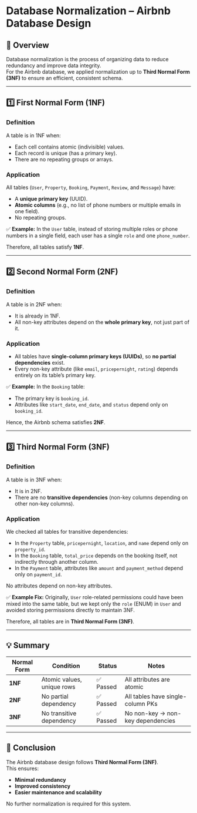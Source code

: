 # Database Normalization – Airbnb Database Design

## 🧠 Overview

Database normalization is the process of organizing data to reduce redundancy and improve data integrity.  
For the Airbnb database, we applied normalization up to **Third Normal Form (3NF)** to ensure an efficient, consistent schema.

---

## **1️⃣ First Normal Form (1NF)**

### **Definition**
A table is in 1NF when:
- Each cell contains atomic (indivisible) values.
- Each record is unique (has a primary key).
- There are no repeating groups or arrays.

### **Application**
All tables (`User`, `Property`, `Booking`, `Payment`, `Review`, and `Message`) have:
- A **unique primary key** (UUID).
- **Atomic columns** (e.g., no list of phone numbers or multiple emails in one field).
- No repeating groups.

✅ **Example:**
In the `User` table, instead of storing multiple roles or phone numbers in a single field, each user has a single `role` and one `phone_number`.

Therefore, all tables satisfy **1NF**.

---

## **2️⃣ Second Normal Form (2NF)**

### **Definition**
A table is in 2NF when:
- It is already in 1NF.
- All non-key attributes depend on the **whole primary key**, not just part of it.

### **Application**
- All tables have **single-column primary keys (UUIDs)**, so **no partial dependencies** exist.
- Every non-key attribute (like `email`, `pricepernight`, `rating`) depends entirely on its table’s primary key.

✅ **Example:**
In the `Booking` table:
- The primary key is `booking_id`.
- Attributes like `start_date`, `end_date`, and `status` depend only on `booking_id`.

Hence, the Airbnb schema satisfies **2NF**.

---

## **3️⃣ Third Normal Form (3NF)**

### **Definition**
A table is in 3NF when:
- It is in 2NF.
- There are no **transitive dependencies** (non-key columns depending on other non-key columns).

### **Application**
We checked all tables for transitive dependencies:
- In the `Property` table, `pricepernight`, `location`, and `name` depend only on `property_id`.
- In the `Booking` table, `total_price` depends on the booking itself, not indirectly through another column.
- In the `Payment` table, attributes like `amount` and `payment_method` depend only on `payment_id`.

No attributes depend on non-key attributes.

✅ **Example Fix:**
Originally, `User` role-related permissions could have been mixed into the same table, but we kept only the `role` (ENUM) in `User` and avoided storing permissions directly to maintain 3NF.

Therefore, all tables are in **Third Normal Form (3NF)**.

---

## **💡 Summary**

| Normal Form | Condition | Status | Notes |
|--------------|------------|---------|--------|
| **1NF** | Atomic values, unique rows | ✅ Passed | All attributes are atomic |
| **2NF** | No partial dependency | ✅ Passed | All tables have single-column PKs |
| **3NF** | No transitive dependency | ✅ Passed | No non-key → non-key dependencies |

---

## **🎯 Conclusion**

The Airbnb database design follows **Third Normal Form (3NF)**.  
This ensures:
- **Minimal redundancy**
- **Improved consistency**
- **Easier maintenance and scalability**

No further normalization is required for this system.
